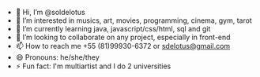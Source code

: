 - 👋 Hi, I’m @soldelotus
- 👀 I’m interested in musics, art, movies, programming, cinema, gym, tarot
- 🌱 I’m currently learning java, javascript/css/html, sql and git
- 💞️ I’m looking to collaborate on any project, especially in front-end
- 📫 How to reach me +55 (81)99930-6372 or sdelotus@gmail.com
- 😄 Pronouns: he/she/they
- ⚡ Fun fact: I'm multiartist and I do 2 universities

<!---
soldelotus/soldelotus is a ✨ special ✨ repository because its `README.md` (this file) appears on your GitHub profile.
You can click the Preview link to take a look at your changes.
--->

